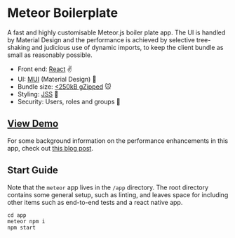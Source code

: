 # Meteor Boilerplate

A fast and highly customisable Meteor.js boiler plate app.
The UI is handled by Material Design and the performance is achieved 
by selective tree-shaking and judicious use of dynamic imports, to
keep the client bundle as small as reasonably possible.

* Front end: [React](https://reactjs.org/) ✌️
* UI: [MUI](https://material-ui.com/) (Material Design) 🎨
* Bundle size: [<250kB gZipped](https://www.ninjapixel.io/meteor-bundle-size.html) 🐭
* Styling: [JSS](http://cssinjs.org/) 💅
* Security: Users, roles and groups 🔐


## [View Demo](https://meteor.ninjapixel.io)


For some background information on the performance enhancements in this app, check out [this blog post](https://www.ninjapixel.io/meteor-bundle-size.html).

## Start Guide

Note that the `meteor` app lives in the `/app` directory. The root directory contains
some general setup, such as linting, and leaves space for including other items such as end-to-end
tests and a react native app.

```
cd app
meteor npm i
npm start
```

